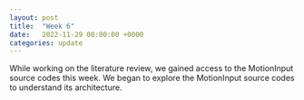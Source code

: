 ```yaml
---
layout: post
title:  "Week 6"
date:   2022-11-29 00:00:00 +0000
categories: update
---
```

While working on the literature review, we gained access to the MotionInput source codes this week. We began to explore the MotionInput source codes to understand its architecture.
